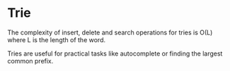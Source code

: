# Trie

The complexity of insert, delete and search operations for tries is O(L) where L is the length of the word.

Tries are useful for practical tasks like autocomplete or finding the largest common prefix.
